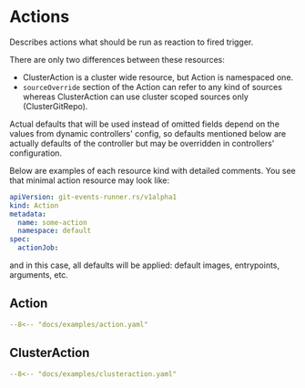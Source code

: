 # Actions

Describes actions what should be run as reaction to fired trigger.

There are only two differences between these resources:

* ClusterAction is a cluster wide resource, but Action is namespaced one.
* `sourceOverride` section of the Action can refer to any kind of sources whereas ClusterAction can use cluster scoped
  sources only (ClusterGitRepo).

Actual defaults that will be used instead of omitted fields depend on the values from dynamic controllers' config, so
defaults mentioned below are actually defaults of the controller but may be overridden in controllers' configuration.

Below are examples of each resource kind with detailed comments. You see that minimal action resource may look like:

```yaml
apiVersion: git-events-runner.rs/v1alpha1
kind: Action
metadata:
  name: some-action
  namespace: default
spec:
  actionJob:
```

and in this case, all defaults will be applied: default images, entrypoints, arguments, etc.

## Action

```yaml title="Action"
--8<-- "docs/examples/action.yaml"
```

## ClusterAction

```yaml title="ClusterAction"
--8<-- "docs/examples/clusteraction.yaml"
```
